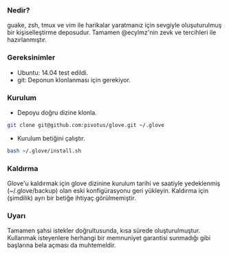 ### Nedir?

guake, zsh, tmux ve vim ile harikalar yaratmanız için sevgiyle oluşuturulmuş bir
kişiselleştirme deposudur. Tamamen @ecylmz'nin zevk ve tercihleri ile
hazırlanmıştır.

### Gereksinimler

-    Ubuntu: 14.04 test edildi.
-    git: Deponun klonlanması için gerekiyor.

### Kurulum

-    Depoyu doğru dizine klonla.

```sh
git clone git@github.com:pivotus/glove.git ~/.glove
```

-    Kurulum betiğini çalıştır.

```sh
bash ~/.glove/install.sh
```

### Kaldırma

Glove'u kaldırmak için glove dizinine kurulum tarihi ve saatiyle yedeklenmiş
(~/.glove/backup) olan eski konfigürasyonu geri yükleyin. Kaldırma için
(şimdilik) ayrı bir betiğe ihtiyaç görülmemiştir.

### Uyarı

Tamamen şahsi istekler doğrultusunda, kısa sürede oluşturulmuştur. Kullanmak
isteyenlere herhangi bir memnuniyet garantisi sunmadığı gibi başlarına bela
açması da muhtemeldir.
